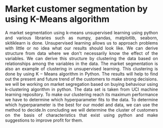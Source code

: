 # Market customer segmentation by using K-Means algorithm



<p align="justify">A market segmentation using k-means unsupervised learning using python and various libraries such as numpy, pandas, matplotlib, seaborn, skitiklearn is done. Unsupervised learning allows us to approach problems with little or no idea what our results should look like. We can derive structure from data where we don't necessarily know the effect of the variables. We can derive this structure by clustering the data based on relationships among the variables in the data. The market segmentation is also an example of clustering in unsupervised learning. This clustering is done by using K – Means algorithm in Python. The results will help to find out the present and future trend of the customers to make strong decisions. we will be working on market segregation based on buying behaviour using k-clustering algorithm in python. The data set is taken from UCI machine learning repository. To make our clustering reach its maximum performance we have to determine which hyperparameter fits to the data. To determine which hyperparameter is the best for our model and data, we can use the method to decide.In concluding we will determine the cluster of customers on the basis of characteristics that exist using python and make suggestions to improve profit for them.</p>
 
